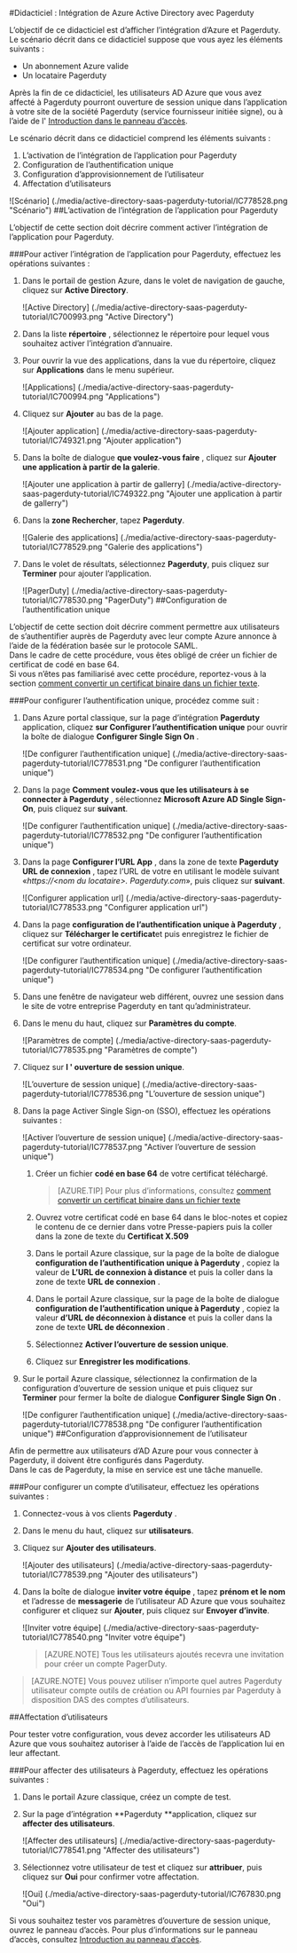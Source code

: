 <properties 
    pageTitle="Didacticiel : Intégration de Azure Active Directory avec Pagerduty | Microsoft Azure" 
    description="Apprenez à utiliser Pagerduty avec Azure Active Directory pour activer l’ouverture de session unique, la mise en service automatique et bien plus encore !" 
    services="active-directory" 
    authors="jeevansd"  
    documentationCenter="na" 
    manager="femila"/>
<tags 
    ms.service="active-directory" 
    ms.devlang="na" 
    ms.topic="article" 
    ms.tgt_pltfrm="na" 
    ms.workload="identity" 
    ms.date="09/29/2016" 
    ms.author="jeedes" />

#<a name="tutorial-azure-active-directory-integration-with-pagerduty"></a>Didacticiel : Intégration de Azure Active Directory avec Pagerduty
  
L’objectif de ce didacticiel est d’afficher l’intégration d’Azure et Pagerduty.  
Le scénario décrit dans ce didacticiel suppose que vous ayez les éléments suivants :

-   Un abonnement Azure valide
-   Un locataire Pagerduty
  
Après la fin de ce didacticiel, les utilisateurs AD Azure que vous avez affecté à Pagerduty pourront ouverture de session unique dans l’application à votre site de la société Pagerduty (service fournisseur initiée signe), ou à l’aide de l' [Introduction dans le panneau d’accès](active-directory-saas-access-panel-introduction.md).
  
Le scénario décrit dans ce didacticiel comprend les éléments suivants :

1.  L’activation de l’intégration de l’application pour Pagerduty
2.  Configuration de l’authentification unique
3.  Configuration d’approvisionnement de l’utilisateur
4.  Affectation d’utilisateurs

![Scénario] (./media/active-directory-saas-pagerduty-tutorial/IC778528.png "Scénario")
##<a name="enabling-the-application-integration-for-pagerduty"></a>L’activation de l’intégration de l’application pour Pagerduty
  
L’objectif de cette section doit décrire comment activer l’intégration de l’application pour Pagerduty.

###<a name="to-enable-the-application-integration-for-pagerduty-perform-the-following-steps"></a>Pour activer l’intégration de l’application pour Pagerduty, effectuez les opérations suivantes :

1.  Dans le portail de gestion Azure, dans le volet de navigation de gauche, cliquez sur **Active Directory**.

    ![Active Directory] (./media/active-directory-saas-pagerduty-tutorial/IC700993.png "Active Directory")

2.  Dans la liste **répertoire** , sélectionnez le répertoire pour lequel vous souhaitez activer l’intégration d’annuaire.

3.  Pour ouvrir la vue des applications, dans la vue du répertoire, cliquez sur **Applications** dans le menu supérieur.

    ![Applications] (./media/active-directory-saas-pagerduty-tutorial/IC700994.png "Applications")

4.  Cliquez sur **Ajouter** au bas de la page.

    ![Ajouter application] (./media/active-directory-saas-pagerduty-tutorial/IC749321.png "Ajouter application")

5.  Dans la boîte de dialogue **que voulez-vous faire** , cliquez sur **Ajouter une application à partir de la galerie**.

    ![Ajouter une application à partir de gallerry] (./media/active-directory-saas-pagerduty-tutorial/IC749322.png "Ajouter une application à partir de gallerry")

6.  Dans la **zone Rechercher**, tapez **Pagerduty**.

    ![Galerie des applications] (./media/active-directory-saas-pagerduty-tutorial/IC778529.png "Galerie des applications")

7.  Dans le volet de résultats, sélectionnez **Pagerduty**, puis cliquez sur **Terminer** pour ajouter l’application.

    ![PagerDuty] (./media/active-directory-saas-pagerduty-tutorial/IC778530.png "PagerDuty")
##<a name="configuring-single-sign-on"></a>Configuration de l’authentification unique
  
L’objectif de cette section doit décrire comment permettre aux utilisateurs de s’authentifier auprès de Pagerduty avec leur compte Azure annonce à l’aide de la fédération basée sur le protocole SAML.  
Dans le cadre de cette procédure, vous êtes obligé de créer un fichier de certificat de codé en base 64.  
Si vous n’êtes pas familiarisé avec cette procédure, reportez-vous à la section [comment convertir un certificat binaire dans un fichier texte](http://youtu.be/PlgrzUZ-Y1o).

###<a name="to-configure-single-sign-on-perform-the-following-steps"></a>Pour configurer l’authentification unique, procédez comme suit :

1.  Dans Azure portal classique, sur la page d’intégration **Pagerduty** application, cliquez **sur Configurer l’authentification unique** pour ouvrir la boîte de dialogue **Configurer Single Sign On** .

    ![De configurer l’authentification unique] (./media/active-directory-saas-pagerduty-tutorial/IC778531.png "De configurer l’authentification unique")

2.  Dans la page **Comment voulez-vous que les utilisateurs à se connecter à Pagerduty** , sélectionnez **Microsoft Azure AD Single Sign-On**, puis cliquez sur **suivant**.

    ![De configurer l’authentification unique] (./media/active-directory-saas-pagerduty-tutorial/IC778532.png "De configurer l’authentification unique")

3.  Dans la page **Configurer l’URL App** , dans la zone de texte **Pagerduty URL de connexion** , tapez l’URL de votre en utilisant le modèle suivant «*https://\<nom du locataire\>. Pagerduty.com*», puis cliquez sur **suivant**.

    ![Configurer application url] (./media/active-directory-saas-pagerduty-tutorial/IC778533.png "Configurer application url")

4.  Dans la page **configuration de l’authentification unique à Pagerduty** , cliquez sur **Télécharger le certificat**et puis enregistrez le fichier de certificat sur votre ordinateur.

    ![De configurer l’authentification unique] (./media/active-directory-saas-pagerduty-tutorial/IC778534.png "De configurer l’authentification unique")

5.  Dans une fenêtre de navigateur web différent, ouvrez une session dans le site de votre entreprise Pagerduty en tant qu’administrateur.

6.  Dans le menu du haut, cliquez sur **Paramètres du compte**.

    ![Paramètres de compte] (./media/active-directory-saas-pagerduty-tutorial/IC778535.png "Paramètres de compte")

7.  Cliquez sur **l ' ouverture de session unique**.

    ![L’ouverture de session unique] (./media/active-directory-saas-pagerduty-tutorial/IC778536.png "L’ouverture de session unique")

8.  Dans la page Activer Single Sign-on (SSO), effectuez les opérations suivantes :

    ![Activer l’ouverture de session unique] (./media/active-directory-saas-pagerduty-tutorial/IC778537.png "Activer l’ouverture de session unique")

    1.  Créer un fichier **codé en base 64** de votre certificat téléchargé.  

        >[AZURE.TIP] Pour plus d’informations, consultez [comment convertir un certificat binaire dans un fichier texte](http://youtu.be/PlgrzUZ-Y1o)

    2.  Ouvrez votre certificat codé en base 64 dans le bloc-notes et copiez le contenu de ce dernier dans votre Presse-papiers puis la coller dans la zone de texte du **Certificat X.509**
    3.  Dans le portail Azure classique, sur la page de la boîte de dialogue **configuration de l’authentification unique à Pagerduty** , copiez la valeur de **L’URL de connexion à distance** et puis la coller dans la zone de texte **URL de connexion** .
    4.  Dans le portail Azure classique, sur la page de la boîte de dialogue **configuration de l’authentification unique à Pagerduty** , copiez la valeur **d’URL de déconnexion à distance** et puis la coller dans la zone de texte **URL de déconnexion** .
    5.  Sélectionnez **Activer l’ouverture de session unique**.
    6.  Cliquez sur **Enregistrer les modifications**.

9.  Sur le portail Azure classique, sélectionnez la confirmation de la configuration d’ouverture de session unique et puis cliquez sur **Terminer** pour fermer la boîte de dialogue **Configurer Single Sign On** .

    ![De configurer l’authentification unique] (./media/active-directory-saas-pagerduty-tutorial/IC778538.png "De configurer l’authentification unique")
##<a name="configuring-user-provisioning"></a>Configuration d’approvisionnement de l’utilisateur
  
Afin de permettre aux utilisateurs d’AD Azure pour vous connecter à Pagerduty, il doivent être configurés dans Pagerduty.  
Dans le cas de Pagerduty, la mise en service est une tâche manuelle.

###<a name="to-provision-a-user-accounts-perform-the-following-steps"></a>Pour configurer un compte d’utilisateur, effectuez les opérations suivantes :

1.  Connectez-vous à vos clients **Pagerduty** .

2.  Dans le menu du haut, cliquez sur **utilisateurs**.

3.  Cliquez sur **Ajouter des utilisateurs**.

    ![Ajouter des utilisateurs] (./media/active-directory-saas-pagerduty-tutorial/IC778539.png "Ajouter des utilisateurs")

4.  Dans la boîte de dialogue **inviter votre équipe** , tapez **prénom et le nom** et l’adresse de **messagerie** de l’utilisateur AD Azure que vous souhaitez configurer et cliquez sur **Ajouter**, puis cliquez sur **Envoyer d’invite**.

    ![Inviter votre équipe] (./media/active-directory-saas-pagerduty-tutorial/IC778540.png "Inviter votre équipe")

    >[AZURE.NOTE] Tous les utilisateurs ajoutés recevra une invitation pour créer un compte PagerDuty.

>[AZURE.NOTE] Vous pouvez utiliser n’importe quel autres Pagerduty utilisateur compte outils de création ou API fournies par Pagerduty à disposition DAS des comptes d’utilisateurs.

##<a name="assigning-users"></a>Affectation d’utilisateurs
  
Pour tester votre configuration, vous devez accorder les utilisateurs AD Azure que vous souhaitez autoriser à l’aide de l’accès de l’application lui en leur affectant.

###<a name="to-assign-users-to-pagerduty-perform-the-following-steps"></a>Pour affecter des utilisateurs à Pagerduty, effectuez les opérations suivantes :

1.  Dans le portail Azure classique, créez un compte de test.

2.  Sur la page d’intégration **Pagerduty **application, cliquez sur **affecter des utilisateurs**.

    ![Affecter des utilisateurs] (./media/active-directory-saas-pagerduty-tutorial/IC778541.png "Affecter des utilisateurs")

3.  Sélectionnez votre utilisateur de test et cliquez sur **attribuer**, puis cliquez sur **Oui** pour confirmer votre affectation.

    ![Oui] (./media/active-directory-saas-pagerduty-tutorial/IC767830.png "Oui")
  
Si vous souhaitez tester vos paramètres d’ouverture de session unique, ouvrez le panneau d’accès. Pour plus d’informations sur le panneau d’accès, consultez [Introduction au panneau d’accès](active-directory-saas-access-panel-introduction.md).